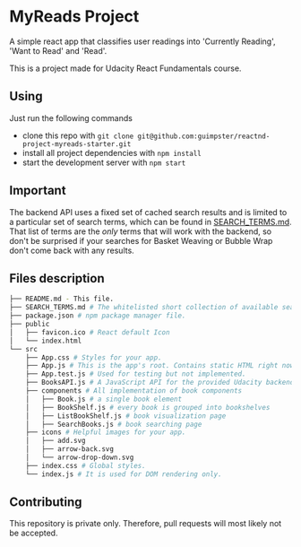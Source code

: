 # MyReads Project

A simple react app that classifies user readings into 'Currently Reading', 'Want to Read' and 'Read'.

This is a project made for Udacity React Fundamentals course.

## Using

Just run the following commands

* clone this repo with `git clone git@github.com:guimpster/reactnd-project-myreads-starter.git`
* install all project dependencies with `npm install`
* start the development server with `npm start`

## Important
The backend API uses a fixed set of cached search results and is limited to a particular set of search terms, which can be found in [SEARCH_TERMS.md](SEARCH_TERMS.md). That list of terms are the _only_ terms that will work with the backend, so don't be surprised if your searches for Basket Weaving or Bubble Wrap don't come back with any results.

## Files description
```bash
├── README.md - This file.
├── SEARCH_TERMS.md # The whitelisted short collection of available search terms for you to use whithin the app.
├── package.json # npm package manager file.
├── public
│   ├── favicon.ico # React default Icon
│   └── index.html
└── src
    ├── App.css # Styles for your app.
    ├── App.js # This is the app's root. Contains static HTML right now.
    ├── App.test.js # Used for testing but not implemented.
    ├── BooksAPI.js # A JavaScript API for the provided Udacity backend.
    ├── components # All implementation of book components
    │   ├── Book.js # a single book element
    │   ├── BookShelf.js # every book is grouped into bookshelves
    │   ├── ListBookShelf.js # book visualization page
    │   ├── SearchBooks.js # book searching page
    ├── icons # Helpful images for your app.
    │   ├── add.svg
    │   ├── arrow-back.svg
    │   └── arrow-drop-down.svg
    ├── index.css # Global styles.
    └── index.js # It is used for DOM rendering only.
```

## Contributing

This repository is private only. Therefore, pull requests will most likely not be accepted.
